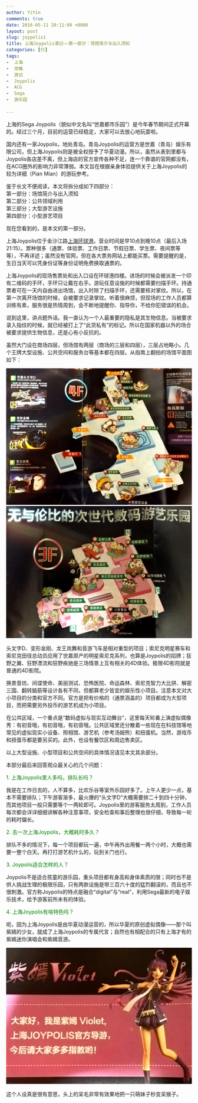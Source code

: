```yaml
---
author: YiYin
comments: true
date: 2016-05-11 20:11:09 +0800
layout: post
slug: joypolis1
title: 上海Joypolis漫记——第一部分：场馆简介与出入须知
categories: [行]
tags:
-  上海
-  攻略
-  游记
-  Joypolis
-  ACG
-  Sega
-  游乐园

---
```


上海的Sega Joypolis（貌似中文名叫“世嘉都市乐园”）是今年春节期间正式开幕的。经过三个月，目前的运营已经稳定，大家可以去放心地玩耍啦。

国内还有一家Joypolis，地处青岛。青岛Joypolis的运营方是世嘉（青岛）娱乐有限公司，但上海Joypolis则是被全权授予了华夏动漫。所以，虽然从表到里都与Joypolis各店差不离，但上海店的官方宣传各种不足，连一个靠谱的官网都没有，在ACG圈外的影响力非常薄弱。本文旨在根据亲身体验提供关于上海Joypolis的较为详细（Pian Mian）的游玩参考。

鉴于长文不便阅读，本文将拆分成如下四部分：<br>
第一部分：场馆简介与出入须知<br>
第二部分：公共领域利用<br>
第三部分；大型游艺设施<br>
第四部分：小型游艺项目<br>

现在您看到的，是本文的第一部分。

上海Joypolis位于金沙江路<a href="http://www.global-harbor.com/shanghai/sub/default.aspx" target="_blank">上海环球港</a>。营业时间是早10点到晚10点（最后入场21:15）。票种很多（通票、体验票、工作日票、节假日票、学生票、夜间票等等），不再详述；虽然没有官网，但在各大票务网站上都能买票。需要提醒的是，生日当天可以凭身份证等身份证明免费换取通票的。

上海Joypolis的现场售票处和出入口设在环球港四楼。进场的时候会被派发一个印有二维码的手环，手环只让戴在右手。游玩任意设施的时候都需要扫描手环。持通票者可在一天内自由进出场馆，出入时除了扫描手环，还需要核对掌纹。所以，在第一次离开场馆的时候，会被要求记录掌纹。听着很麻烦，但现场的工作人员都算训练有素，服务很是热情周到，会不断地提醒你、指导你，不给你犯错误的机会。

说到这里，讲点题外话。我一直认为一个人最重要的隐私是其生物信息。当被要求录入指纹的时候，就已经被打上了“此货私有”的标记。所以在国家机器以外的场合被要求提供生物信息，还是心有小反抗的。

虽然大门设在商场四层，但场馆有两层（商场的三层和四层），三层占地略小。几个王牌大型设施、公共空间和服务台等基本都在四层。从指南上翻拍的场馆平面图如下：

<img src="\public\images\sega\4F.jpg" alt="">

<img src="\public\images\sega\3F.jpg" alt="">

头文字D、变形金刚、龙王岚舞和音游飞车是相对重型的项目；索尼克明星赛车和索尼克田径总动员应用了世嘉原产的明星索尼克系列，也算是Joypolis的招牌；狂野之翼、狂野漂流和狂野疾驰是三场情景上互有相关的4D体验。极限4D影院就是普通的4D影院。

换景音坊、间谍使命、美丽测试、恐怖医院、命运森林、索尼克智力大比拼、解密三国、翻转脑筋等设计各有不同，但都算老少皆宜的娱乐性小项目。注意本文对大小项目的分类和官方不同。官方是把有价格的（通票涵盖的）项目都成为大型项目，而把需要另外投币的游艺机成为小项目。

在公共区域，一个重点是“数码虚拟与现实互动舞台”，这里每天轮番上演虚拟偶像秀：有初音哦，有初音哦，有初音哦。公共区域里还分散着一些现在在科技馆等地常见的虚拟现实小设备、照相馆、游艺机（参考汤姆熊）和扭蛋机。当然，游戏币和扭蛋币都是要另买的。此外，也设有餐饮区和周边售卖区。

以上大型设施、小型项目和公共空间的具体情况请见本文其余部分。

本部分最后来回答观众最关心的几个问题：

<div style="color:#008000">1. 上海Joypolis里人多吗，排队长吗？</div>

我是在工作日去的，人不算多，比欢乐谷等室外乐园好多了。上午人更少一点，基本不需要排队；下午游客渐多，最火爆的“头文字D”大概需要排二十到四十分钟，而其他项目一般只需要等个一两轮即可。Joypolis里的游客服务太周到，工作人员每次都会详详细细讲解各种注意事项，安全检查和事后整理也很仔细，导致每一轮的耗时偏长。

<div style="color:#008000">2. 去一次上海Joypolis，大概耗时多久？</div>

排队不多的情况下，每一个项目都玩一遍，中午再外出用餐一两个小时，大概也需要一整个白天。再打打游艺机什么的，玩到关门也行。

<div style="color:#008000">3. Joypolis适合怎样的人？</div>

Joypolis不是适合孩童的游乐园，重头项目都有身高和身体素质的限；同时也不是供人挑战生理的极限乐园，只有两款设施是带三百六十度的猛烈翻滚的，而且也不很刺激。官方称Joypolis的特点是融合“digital”与“real”，利用Sega最新的电子娱乐技术，给予游客前所未有的体验。

<div style="color:#008000">4. 上海Joypolis有啥特色吗？</div>

呃，因为上海Joypolis是由华夏动漫运营的，所以华夏的原创虚拟偶像——那个叫紫嫣的少女，就成了上海Joypolis的专属代言；自然也有相配合的只有上海才有的紫嫣迷你演唱会和紫嫣音游。

<img src="\public\images\sega\violet.jpg" alt="">

这个人设真是很有意思，头上的呆毛非常有效果地把一只萌妹子秒变呆猴子。